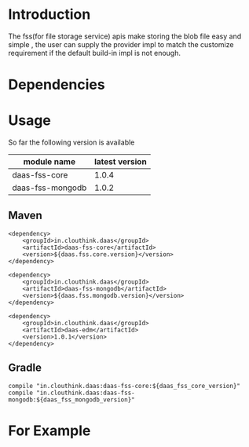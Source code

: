 # Introduction

The fss(for file storage service) apis make storing the blob file easy and simple , 
the user can supply the provider impl to match the customize requirement if the default build-in impl is not enough.

# Dependencies


# Usage

So far the following version is available 

module name | latest version
------|------
daas-fss-core |1.0.4
daas-fss-mongodb|1.0.2

## Maven

    <dependency>
        <groupId>in.clouthink.daas</groupId>
        <artifactId>daas-fss-core</artifactId>
        <version>${daas.fss.core.version}</version>
    </dependency>

    <dependency>
        <groupId>in.clouthink.daas</groupId>
        <artifactId>daas-fss-mongodb</artifactId>
        <version>${daas.fss.mongodb.version}</version>
    </dependency>
    
    <dependency>
        <groupId>in.clouthink.daas</groupId>
        <artifactId>daas-edm</artifactId>
        <version>1.0.1</version>
    </dependency>

## Gradle

    compile "in.clouthink.daas:daas-fss-core:${daas_fss_core_version}"
    compile "in.clouthink.daas:daas-fss-mongodb:${daas_fss_mongodb_version}"


# For Example
